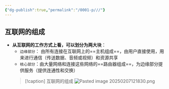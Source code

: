 ```yaml
---
{"dg-publish":true,"permalink":"/0001-p///"}
---
```


## 互联网的组成
- **从互联网的工作方式上看，可以划分为两大块**：
	- `边缘部分`： 由所有连接在互联网上的==主机组成==，由用户直接使用，用来进行通信（传送数据、音频或视频）和资源共享
	- `核心部分`：由大量网络和连接这些网络的==路由器组成==，为边缘部分提供服务（提供连通性和交换）
    > [!caption] 互联网的组成
     > ![Pasted image 20250207121830.png](/img/user/0001-P%E9%A1%B9%E7%9B%AE/%E6%95%99%E5%AD%A6-%E8%AE%A1%E7%AE%97%E6%9C%BA%E7%BD%91%E7%BB%9C/assets/Pasted%20image%2020250207121830.png)	 